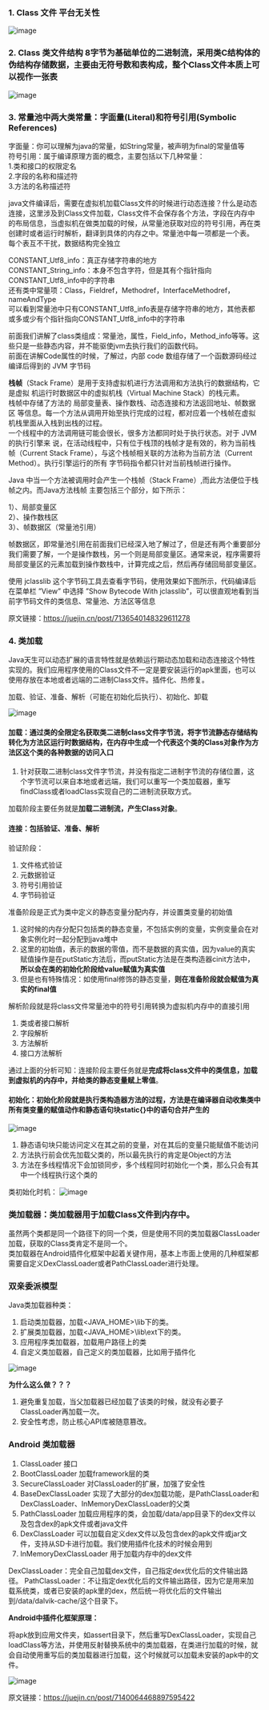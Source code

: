 
### 1. Class 文件 平台无关性
![image](https://github.com/codingCavalier/Daily-snail/assets/26496772/7c7debb9-4dd1-46b6-829e-067c2ffd562c)

### 2. Class 类文件结构 8字节为基础单位的二进制流，采用类C结构体的伪结构存储数据，主要由无符号数和表构成，整个Class文件本质上可以视作一张表
![image](https://github.com/codingCavalier/Daily-snail/assets/26496772/bcbe8ef2-106a-42c8-b599-485f32f2ac99)

### 3. 常量池中两大类常量：字面量(Literal)和符号引用(Symbolic References)

字面量：你可以理解为java的常量，如String常量，被声明为final的常量值等<br>
符号引用：属于编译原理方面的概念，主要包括以下几种常量：<br>
1.类和接口的权限定名<br>
2.字段的名称和描述符<br>
3.方法的名称描述符<br>

java文件编译后，需要在虚拟机加载Class文件的时候进行动态连接？什么是动态连接，这里涉及到Class文件加载，Class文件不会保存各个方法，字段在内存中的布局信息，当虚拟机在做类加载的时候，从常量池获取对应的符号引用，再在类创建时或者运行时解析，翻译到具体的内存之中。常量池中每一项都是一个表。 每个表互不干扰，数据结构完全独立

CONSTANT_Utf8_info：真正存储字符串的地方<br>
CONSTANT_String_info：本身不包含字符，但是其有个指针指向CONSTANT_Utf8_info中的字符串<br>
还有类中常量项：Class，Fieldref，Methodref，InterfaceMethodref，nameAndType<br>
可以看到常量池中只有CONSTANT_Utf8_info表是存储字符串的地方，其他表都或多或少有个指针指向CONSTANT_Utf8_info中的字符串<br>

前面我们讲解了class类组成：常量池，属性，Field_info，Method_info等等。这些只是一些静态内容，并不能驱使jvm去执行我们的函数代码。<br>
前面在讲解Code属性的时候，了解过，内部 code 数组存储了一个函数源码经过编译后得到的 JVM 字节码<br>

**栈帧**（Stack Frame）是用于支持虚拟机进行方法调用和方法执行的数据结构，它是虚拟 机运行时数据区中的虚拟机栈（Virtual Machine Stack）的栈元素。<br>
栈帧中存储了方法的 局部变量表、操作数栈、动态连接和方法返回地址、帧数据区 等信息。每一个方法从调用开始至执行完成的过程，都对应着一个栈帧在虚拟机栈里面从入栈到出栈的过程。<br>
一个线程中的方法调用链可能会很长，很多方法都同时处于执行状态。对于 JVM 的执行引擎来 说，在活动线程中，只有位于栈顶的栈帧才是有效的，称为当前栈帧（Current Stack Frame），与这个栈帧相关联的方法称为当前方法（Current Method）。执行引擎运行的所有 字节码指令都只针对当前栈帧进行操作。<br>

Java 中当一个方法被调用时会产生一个栈帧（Stack Frame）,而此方法便位于栈帧之内。而Java方法栈帧 主要包括三个部分，如下所示：<br>

1）、局部变量区<br>
2）、操作数栈区<br>
3）、帧数据区（常量池引用）<br>

帧数据区，即常量池引用在前面我们已经深入地了解过了，但是还有两个重要部分我们需要了解，一个是操作数栈，另一个则是局部变量区。通常来说，程序需要将局部变量区的元素加载到操作数栈中，计算完成之后，然后再存储回局部变量区。<br>

使用 jclasslib 这个字节码工具去查看字节码，使用效果如下图所示，代码编译后在菜单栏 ”View” 中选择 ”Show Bytecode With jclasslib”，可以很直观地看到当前字节码文件的类信息、常量池、方法区等信息<br>

原文链接：https://juejin.cn/post/7136540148329611278

### 4. 类加载

Java天生可以动态扩展的语言特性就是依赖运行期动态加载和动态连接这个特性实现的。我们应用程序使用的Class文件不一定是要安装运行的apk里面，也可以使用存放在本地或者远端的二进制Class文件。插件化、热修复。

加载、验证、准备、解析（可能在初始化后执行）、初始化、卸载

![image](https://github.com/codingCavalier/Daily-snail/assets/26496772/f1ff2595-b657-46b3-a3ae-5fd00cf288ca)

#### 加载：通过类的全限定名获取类二进制class文件字节流，将字节流静态存储结构转化为方法区运行时数据结构，在内存中生成一个代表这个类的Class对象作为方法区这个类的各种数据的访问入口

1. 针对获取二进制class文件字节流，并没有指定二进制字节流的存储位置，这个字节流可以来自本地或者远端，我们可以重写一个类加载器，重写findClass或者loadClass实现自己的二进制流获取方式。

加载阶段主要任务就是**加载二进制流，产生Class对象**。

#### 连接：包括验证、准备、解析

验证阶段：<br>
1. 文件格式验证
2. 元数据验证
3. 符号引用验证
4. 字节码验证

准备阶段是正式为类中定义的静态变量分配内存，并设置类变量的初始值<br>
1. 这时候的内存分配只包括类的静态变量，不包括实例的变量，实例变量会在对象实例化时一起分配到java堆中<br>
2. 这里的初始值，表示的数据的零值，而不是数据的真实值，因为value的真实赋值操作是在putStatic方法后，而putStatic方法是在类构造器cinit方法中，**所以会在类的初始化阶段给value赋值为真实值**<br>
3. 但是也有特殊情况：如使用final修饰的静态变量，**则在准备阶段就会赋值为真实的final值**

解析阶段就是将class文件常量池中的符号引用转换为虚拟机内存中的直接引用<br>
1. 类或者接口解析
2. 字段解析
3. 方法解析
4. 接口方法解析

通过上面的分析可知：连接阶段主要任务就是**完成将class文件中的类信息，加载到虚拟机的内存中，并给类的静态变量赋上零值**。

#### 初始化：初始化阶段就是执行类构造器<clinit>方法的过程，<clinit>方法是在编译器自动收集类中所有类变量的赋值动作和静态语句块static{}中的语句合并产生的

![image](https://github.com/codingCavalier/Daily-snail/assets/26496772/3f315477-c293-48b9-8d74-e312a08972a3)
1. 静态语句块只能访问定义在其之前的变量，对在其后的变量只能赋值不能访问
2. <clinit>方法执行前会优先加载父类的<clinit>，所以最先执行的肯定是Object的<clinit>方法
3. <clinit>方法在多线程情况下会加锁同步，多个线程同时初始化一个类，那么只会有其中一个线程执行这个类的

类初始化时机：
![image](https://github.com/codingCavalier/Daily-snail/assets/26496772/af8fd640-acae-4f03-b682-6a7e52de49fd)

### 类加载器：类加载器用于加载Class文件到内存中。
虽然两个类都是同一个路径下的同一个类，但是使用不同的类加载器ClassLoader加载，获取的Class类肯定不是同一个。<br>
类加载器在Android插件化框架中起着关键作用，基本上市面上使用的几种框架都需要自定义DexClassLoader或者PathClassLoader进行处理。

### 双亲委派模型

Java类加载器种类：<br>
1. 启动类加载器，加载<JAVA_HOME>\lib下的类。<br>
2. 扩展类加载器，加载<JAVA_HOME>\lib\ext下的类。<br>
3. 应用程序类加载器，加载用户路径上的类<br>
4. 自定义类加载器，自己定义的类加载器，比如用于插件化<br>

![image](https://github.com/codingCavalier/Daily-snail/assets/26496772/12bbfb22-ba91-4204-905b-a745ad1aa3d9)

**为什么这么做？？？**
1. 避免重复加载，当父加载器已经加载了该类的时候，就没有必要子ClassLoader再加载一次。
2. 安全性考虑，防止核心API库被随意篡改。

### Android 类加载器

1. ClassLoader 接口
2. BootClassLoader 加载framework层的类
3. SecureClassLoader 对ClassLoader的扩展，加强了安全性
4. BaseDexClassLoader 实现了大部分的dex加载功能，是PathClassLoader和DexClassLoader、InMemoryDexClassLoader的父类
5. PathClassLoader 加载应用程序的类，会加载/data/app目录下的dex文件以及包含dex的apk文件或者java文件
6. DexClassLoader 可以加载自定义dex文件以及包含dex的apk文件或jar文件，支持从SD卡进行加载。我们使用插件化技术的时候会用到
7. InMemoryDexClassLoader 用于加载内存中的dex文件

DexClassLoader：完全自己加载dex文件，自己指定dex优化后的文件输出路径。
PathClassLoader：不让指定dex优化后的文件输出路径，因为它是用来加载系统类，或者已安装的apk里的dex，然后统一将优化后的文件输出到/data/dalvik-cache/这个目录下。

**Android中插件化框架原理：**

将apk放到应用文件夹，如assert目录下，然后重写DexClassLoader，实现自己loadClass等方法，并使用反射替换系统中的类加载器，在类进行加载的时候，就会自动使用重写后的类加载器进行加载，这个时候就可以加载未安装的apk中的文件。

![image](https://github.com/codingCavalier/Daily-snail/assets/26496772/ff73bb84-19ef-4947-86db-e87cc2167325)


原文链接：https://juejin.cn/post/7140064468897595422

